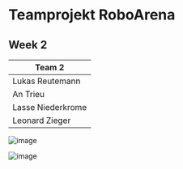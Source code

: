 # Teamprojekt RoboArena
## Week 2

| Team 2 |
| ----------------- |
| Lukas Reutemann   | 
| An Trieu          | 
| Lasse Niederkrome |
| Leonard Zieger    |

![image](https://user-images.githubusercontent.com/72664329/167307823-dba4cab9-95f9-4f38-9384-aa32e2ee94bf.png)

![image](https://user-images.githubusercontent.com/72664329/167307841-f2a08e63-3cd2-4fd8-bc22-a8cd3499bda1.png)

